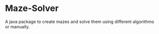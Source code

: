 # Maze-Solver
A java package to create mazes and solve them using different algorithms or manually.
